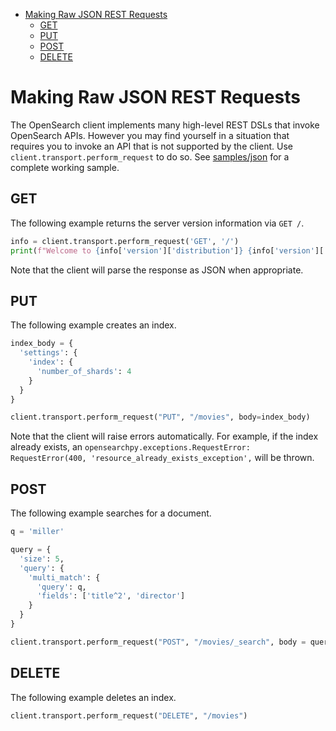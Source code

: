 - [Making Raw JSON REST Requests](#making-raw-json-rest-requests)
  - [GET](#get)
  - [PUT](#put)
  - [POST](#post)
  - [DELETE](#delete)

# Making Raw JSON REST Requests

The OpenSearch client implements many high-level REST DSLs that invoke OpenSearch APIs. However you may find yourself in a situation that requires you to invoke an API that is not supported by the client. Use `client.transport.perform_request` to do so. See [samples/json](../samples/json) for a complete working sample.

## GET

The following example returns the server version information via `GET /`.

```python
info = client.transport.perform_request('GET', '/')
print(f"Welcome to {info['version']['distribution']} {info['version']['number']}!")
```

Note that the client will parse the response as JSON when appropriate.

## PUT

The following example creates an index.

```python
index_body = {
  'settings': {
    'index': {
      'number_of_shards': 4
    }
  }
}

client.transport.perform_request("PUT", "/movies", body=index_body)
```

Note that the client will raise errors automatically. For example, if the index already exists, an `opensearchpy.exceptions.RequestError: RequestError(400, 'resource_already_exists_exception',` will be thrown.

## POST

The following example searches for a document.

```python
q = 'miller'

query = {
  'size': 5,
  'query': {
    'multi_match': {
      'query': q,
      'fields': ['title^2', 'director']
    }
  }
}

client.transport.perform_request("POST", "/movies/_search", body = query)
```

## DELETE

The following example deletes an index.

```python
client.transport.perform_request("DELETE", "/movies")
```
